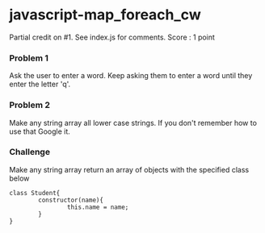 # javascript-map_foreach_cw
Partial credit on #1. See index.js for comments. Score : 1 point

### Problem 1
Ask the user to enter a word. Keep asking them to enter a word until they enter the letter 'q'.

### Problem 2
Make any string array all lower case strings. If you don't remember how to use that Google it.

### Challenge
Make any string array return an array of objects with the specified class below

```
class Student{
        constructor(name){
                this.name = name;
        }
}
```
